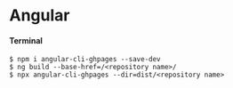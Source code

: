 # Angular
#### Terminal
```
$ npm i angular-cli-ghpages --save-dev
$ ng build --base-href=/<repository name>/
$ npx angular-cli-ghpages --dir=dist/<repository name>
```
